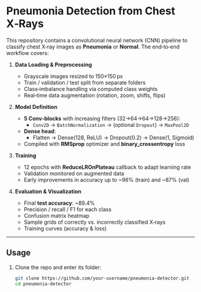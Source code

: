 # Pneumonia Detection from Chest X‑Rays

This repository contains a convolutional neural network (CNN) pipeline to classify chest X‑ray images as **Pneumonia** or **Normal**. The end‑to‑end workflow covers:

1. **Data Loading & Preprocessing**  
   - Grayscale images resized to 150×150 px  
   - Train / validation / test split from separate folders  
   - Class‑imbalance handling via computed class weights  
   - Real‑time data augmentation (rotation, zoom, shifts, flips)

2. **Model Definition**  
   - **5 Conv‑blocks** with increasing filters (32→64→64→128→256):  
     - `Conv2D` → `BatchNormalization` → (optional `Dropout`) → `MaxPool2D`  
   - **Dense head**:  
     - Flatten → Dense(128, ReLU) → Dropout(0.2) → Dense(1, Sigmoid)  
   - Compiled with **RMSprop** optimizer and **binary_crossentropy** loss  

3. **Training**  
   - 12 epochs with **ReduceLROnPlateau** callback to adapt learning rate  
   - Validation monitored on augmented data  
   - Early improvements in accuracy up to ~96% (train) and ~87% (val)

4. **Evaluation & Visualization**  
   - Final **test accuracy**: ~89.4%  
   - Precision / recall / F1 for each class  
   - Confusion matrix heatmap  
   - Sample grids of correctly vs. incorrectly classified X‑rays  
   - Training curves (accuracy & loss)

---

## Usage

1. Clone the repo and enter its folder:  
   ```bash
   git clone https://github.com/your‑username/pneumonia‑detector.git
   cd pneumonia‑detector
